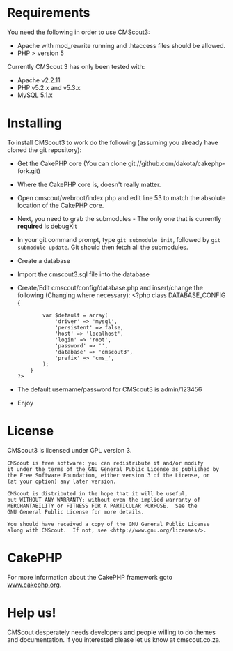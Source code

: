# Requirements
You need the following in order to use CMScout3:

-	Apache with mod_rewrite running and .htaccess files should be allowed.
-	PHP > version 5

Currently CMScout 3 has only been tested with:

-	Apache v2.2.11
-	PHP v5.2.x and v5.3.x
-	MySQL 5.1.x

# Installing
To install CMScout3 to work do the following (assuming you already have cloned the git repository):

-	Get the CakePHP core (You can clone git://github.com/dakota/cakephp-fork.git)
-	Where the CakePHP core is, doesn't really matter.
-	Open cmscout/webroot/index.php and edit line 53 to match the absolute location of the CakePHP core.
-	Next, you need to grab the submodules - The only one that is currently **required** is debugKit
-	In your git command prompt, type `git submodule init`, followed by `git submodule update`. Git should then fetch all the submodules.
-	Create a database
-	Import the cmscout3.sql file into the database
-	Create/Edit cmscout/config/database.php and insert/change the following (Changing where necessary):
		<?php
			class DATABASE_CONFIG {
	
				var $default = array(
					'driver' => 'mysql',
					'persistent' => false,
					'host' => 'localhost',
					'login' => 'root',
					'password' => '',
					'database' => 'cmscout3',
					'prefix' => 'cms_',
				);
			}
		?>
		
-	The default username/password for CMScout3 is admin/123456
-	Enjoy

# License
CMScout3 is licensed under GPL version 3.

    CMScout is free software: you can redistribute it and/or modify
    it under the terms of the GNU General Public License as published by
    the Free Software Foundation, either version 3 of the License, or
    (at your option) any later version.

    CMScout is distributed in the hope that it will be useful,
    but WITHOUT ANY WARRANTY; without even the implied warranty of
    MERCHANTABILITY or FITNESS FOR A PARTICULAR PURPOSE.  See the
    GNU General Public License for more details.

    You should have received a copy of the GNU General Public License
    along with CMScout.  If not, see <http://www.gnu.org/licenses/>.

# CakePHP
For more information about the CakePHP framework goto www.cakephp.org.

# Help us!
CMScout desperately needs developers and people willing to do themes and documentation. If you interested please let us know at cmscout.co.za.